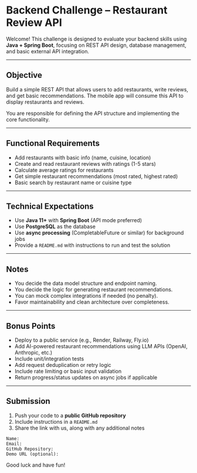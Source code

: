 # Backend Challenge – Restaurant Review API

Welcome! This challenge is designed to evaluate your backend skills using **Java + Spring Boot**, focusing on REST API design, database management, and basic external API integration.

---

## Objective

Build a simple REST API that allows users to add restaurants, write reviews, and get basic recommendations. The mobile app will consume this API to display restaurants and reviews.

You are responsible for defining the API structure and implementing the core functionality.

---

## Functional Requirements

- Add restaurants with basic info (name, cuisine, location)
- Create and read restaurant reviews with ratings (1-5 stars)
- Calculate average ratings for restaurants
- Get simple restaurant recommendations (most rated, highest rated)
- Basic search by restaurant name or cuisine type

---

## Technical Expectations

- Use **Java 11+** with **Spring Boot** (API mode preferred)
- Use **PostgreSQL** as the database
- Use **async processing** (CompletableFuture or similar) for background jobs
- Provide a `README.md` with instructions to run and test the solution

---

## Notes

- You decide the data model structure and endpoint naming.
- You decide the logic for generating restaurant recommendations.
- You can mock complex integrations if needed (no penalty).
- Favor maintainability and clean architecture over completeness.

---

## Bonus Points

- Deploy to a public service (e.g., Render, Railway, Fly.io)
- Add AI-powered restaurant recommendations using LLM APIs (OpenAI, Anthropic, etc.)
- Include unit/integration tests
- Add request deduplication or retry logic
- Include rate limiting or basic input validation
- Return progress/status updates on async jobs if applicable

---

## Submission

1. Push your code to a **public GitHub repository**
2. Include instructions in a `README.md`
3. Share the link with us, along with any additional notes

```
Name:
Email:
GitHub Repository:
Demo URL (optional):
```

Good luck and have fun!